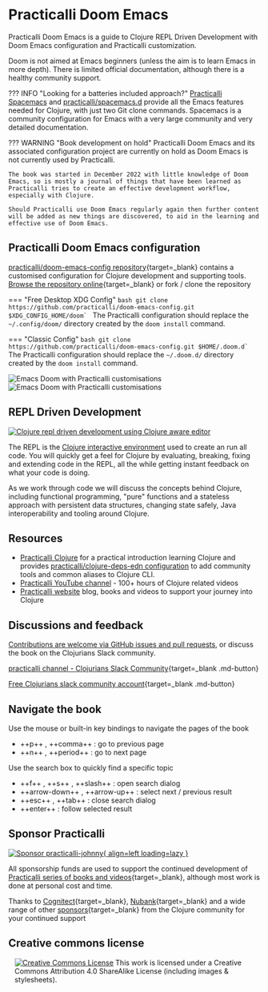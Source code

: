 # Practicalli Doom Emacs

Practicalli Doom Emacs is a guide to Clojure REPL Driven Development with Doom Emacs configuration and Practicalli customization.

Doom is not aimed at Emacs beginners (unless the aim is to learn Emacs in more depth).  There is limited official documentation, although there is a healthy community support.

??? INFO "Looking for a batteries included approach?"
    [Practicalli Spacemacs](https://practical.li/spacemacs) and [practicalli/spacemacs.d](https://github.com/practicalli/spacemacs.d) provide all the Emacs features needed for Clojure, with just two Git clone commands.  Spacemacs is a community configuration for Emacs with a very large community and very detailed documentation.

??? WARNING "Book development on hold"
    Practicalli Doom Emacs and its associated configuration project are currently on hold as Doom Emacs is not currently used by Practicalli.

    The book was started in December 2022 with little knowledge of Doom Emacs, so is mostly a journal of things that have been learned as Practicalli tries to create an effective development workflow, especially with Clojure.  

    Should Practicalli use Doom Emacs regularly again then further content will be added as new things are discovered, to aid in the learning and effective use of Doom Emacs.


## Practicalli Doom Emacs configuration

[practicalli/doom-emacs-config repository](https://github.com/practicalli/doom-emacs-config){target=_blank} contains a customised configuration for Clojure development and supporting tools. [Browse the repository online](https://github.com/practicalli/doom-emacs-config){target=_blank} or fork / clone the repository

=== "Free Desktop XDG Config"
    ```bash
    git clone https://github.com/practicalli/doom-emacs-config.git $XDG_CONFIG_HOME/doom`
    ```
    The Practicalli configuration should replace the `~/.config/doom/` directory created by the `doom install` command.

=== "Classic Config"
    ```bash
    git clone https://github.com/practicalli/doom-emacs-config.git $HOME/.doom.d`
    ```
    The Practicalli configuration should replace the `~/.doom.d/` directory created by the `doom install` command.


![Emacs Doom with Practicalli customisations](https://raw.githubusercontent.com/practicalli/graphic-design/live/doom-emacs/doom-emacs-practicalli-dark.png#only-dark)
![Emacs Doom with Practicalli customisations](https://raw.githubusercontent.com/practicalli/graphic-design/live/doom-emacs/doom-emacs-practicalli-light.png#only-light)


## REPL Driven Development

[![Clojure repl driven development using Clojure aware editor](https://raw.githubusercontent.com/practicalli/graphic-design/live/clojure/clojure-repl-driven-development-lifecycle-concept.png)](https://raw.githubusercontent.com/practicalli/graphic-design/live/clojure/clojure-repl-driven-development-lifecycle-concept.png)

The REPL is the [Clojure interactive environment](introduction/repl-workflow.md) used to create an run all code.  You will quickly get a feel for Clojure by evaluating, breaking, fixing and extending code in the REPL, all the while getting instant feedback on what your code is doing.

As we work through code we will discuss the concepts behind Clojure, including functional programming, "pure" functions and a stateless approach with persistent data structures, changing state safely, Java interoperability and tooling around Clojure.


## Resources

* [Practicalli Clojure](https://practical.li/clojure) for a practical introduction learning Clojure and provides [practicalli/clojure-deps-edn configuration](https://github.com/practialli/clojure-deps-edn) to add community tools and common aliases to Clojure CLI.
* [Practicalli YouTube channel](https://youtube.com/practicalli) - 100+ hours of Clojure related videos
* [Practicalli website](https://practical.li/) blog, books and videos to support your journey into Clojure


## Discussions and feedback

[Contributions are welcome via GitHub issues and pull requests](introduction/contributing.md), or discuss the book on the Clojurians Slack community.

[practicalli channel - Clojurians Slack Community](https://clojurians.slack.com/messages/practicalli){target=_blank .md-button}

[Free Clojurians slack community account](https://clojurians.net/){target=_blank .md-button}


## Navigate the book

Use the mouse or built-in key bindings to navigate the pages of the book

- ++p++ , ++comma++ : go to previous page
- ++n++ , ++period++ : go to next page

Use the search box to quickly find a specific topic

- ++f++ , ++s++ , ++slash++ : open search dialog
- ++arrow-down++ , ++arrow-up++ : select next / previous result
- ++esc++ , ++tab++ : close search dialog
- ++enter++ : follow selected result


## Sponsor Practicalli

[![Sponsor practicalli-johnny](https://raw.githubusercontent.com/practicalli/graphic-design/live/buttons/practicalli-github-sponsors-button.png){ align=left loading=lazy }](https://github.com/sponsors/practicalli-johnny/)

All sponsorship funds are used to support the continued development of [Practicalli series of books and videos](https://practical.li/){target=_blank}, although most work is done at personal cost and time.

Thanks to [Cognitect](https://www.cognitect.com/){target=_blank}, [Nubank](https://nubank.com.br/){target=_blank} and a wide range of other [sponsors](https://github.com/sponsors/practicalli-johnny#sponsors){target=_blank} from the Clojure community for your continued support


## Creative commons license

<div style="width:95%; margin:auto;">
<a rel="license" href="http://creativecommons.org/licenses/by-sa/4.0/"><img alt="Creative Commons License" style="border-width:0" src="https://i.creativecommons.org/l/by-sa/4.0/88x31.png" /></a>
This work is licensed under a Creative Commons Attribution 4.0 ShareAlike License (including images & stylesheets).
</div>
